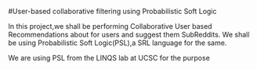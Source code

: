 #User-based collaborative filtering using Probabilistic Soft Logic

In this project,we shall be performing Collaborative User based Recommendations about for users and suggest them SubReddits. We shall be using Probabilistic Soft Logic(PSL),a SRL language for the same.

We are using PSL from the LINQS lab at UCSC for the purpose
